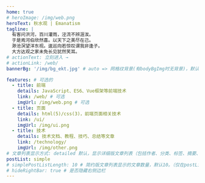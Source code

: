 ```yaml
---
home: true
# heroImage: /img/web.png
heroText: 秋水观 | Emanatism
tagline: |
  有客问洪河，百川灌雨，泾流不辨涯涘。
  于是焉河伯欣然喜。以天下之美尽在己。
  渺沧溟望洋东视。逡巡向若惊叹谓我非逢子。
  大方达观之家未免长见犹然笑耳。
# actionText: 立刻进入 →
# actionLink: /web/
bannerBg: '/img/bg_ekt.jpg' # auto => 网格纹背景(有bodyBgImg时无背景)，默认 | none => 无 | '大图地址' | background: 自定义背景样式       提示：如发现文本颜色不适应你的背景时可以到palette.styl修改$bannerTextColor变量

features: # 可选的
  - title: 前端
    details: JavaScript、ES6、Vue框架等前端技术
    link: /web/ # 可选
    imgUrl: /img/web.png # 可选
  - title: 页面
    details: html(5)/css(3)，前端页面相关技术
    link: /ui/
    imgUrl: /img/ui.png
  - title: 技术
    details: 技术文档、教程、技巧、总结等文章
    link: /technology/
    imgUrl: /img/other.png
# 文章列表显示方式: detailed 默认，显示详细版文章列表（包括作者、分类、标签、摘要、分页等）| simple => 显示简约版文章列表（仅标题和日期）| none 不显示文章列表
postList: simple
# simplePostListLength: 10 # 简约版文章列表显示的文章数量，默认10。（仅在postList设置为simple时生效）
# hideRightBar: true # 是否隐藏右侧边栏
---
```

